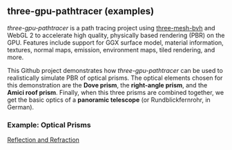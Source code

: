 ## three-gpu-pathtracer (examples)

*three-gpu-pathtracer* is a path tracing project using [three-mesh-bvh](https://github.com/gkjohnson/three-mesh-bvh) and WebGL 2 to accelerate high quality, physically based rendering (PBR) on the GPU. Features include support for GGX surface model, material information, textures, normal maps, emission, environment maps, tiled rendering, and more.

This Github project demonstrates how *three-gpu-pathtracer* can be used to realistically simulate PBR of optical prisms.
The optical elements chosen for this demonstration are the **Dove prism**, the **right-angle prism**, and the **Amici roof prism**.
Finally, when this three prisms are combined together, we get the basic optics of a **panoramic telescope** (or Rundblickfernrohr, in German).


### Example: Optical Prisms

[Reflection and Refraction](https://cyamahat.github.io/three-gpu-pathtracer-examples/examples/bundle/optical_prisms.html)
